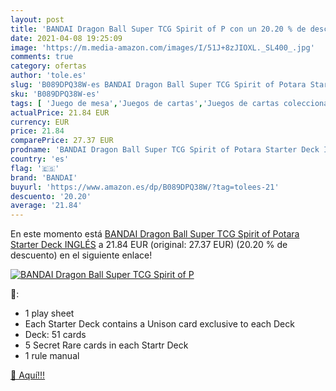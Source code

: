```yaml
---
layout: post
title: 'BANDAI Dragon Ball Super TCG Spirit of P con un 20.20 % de descuento'
date: 2021-04-08 19:25:09
image: 'https://m.media-amazon.com/images/I/51J+8zJIOXL._SL400_.jpg'
comments: true
category: ofertas
author: 'tole.es'
slug: 'B089DPQ38W-es BANDAI Dragon Ball Super TCG Spirit of Potara Starter Deck...'
sku: 'B089DPQ38W-es'
tags: [ 'Juego de mesa','Juegos de cartas','Juegos de cartas coleccionables','Juegos y accesorios para juegos','Juguetes','Juguetes y juegos','Mazos de cartas y sets de inicio','bandai', ]
actualPrice: 21.84 EUR
currency: EUR
price: 21.84
comparePrice: 27.37 EUR
prodname: 'BANDAI Dragon Ball Super TCG Spirit of Potara Starter Deck INGLÉS'
country: 'es'
flag: '🇪🇸'
brand: 'BANDAI'
buyurl: 'https://www.amazon.es/dp/B089DPQ38W/?tag=tolees-21'
descuento: '20.20'
average: '21.84'
---
```


En este momento está [BANDAI Dragon Ball Super TCG Spirit of Potara Starter Deck INGLÉS](https://www.amazon.es/dp/B089DPQ38W/?tag=tolees-21) a 21.84 EUR (original: 27.37 EUR) (20.20 %  de descuento) en el siguiente enlace!

[![BANDAI Dragon Ball Super TCG Spirit of P](https://m.media-amazon.com/images/I/51J+8zJIOXL._SL400_.jpg)](https://www.amazon.es/dp/B089DPQ38W/?tag=tolees-21)

🔎:

- 1 play sheet
- Each Starter Deck contains a Unison card exclusive to each Deck
- Deck: 51 cards
- 5 Secret Rare cards in each Startr Deck
- 1 rule manual

[🛒 Aquí!!!](https://www.amazon.es/dp/B089DPQ38W/?tag=tolees-21)
